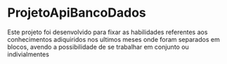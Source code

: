 # ProjetoApiBancoDados
Este projeto foi desenvolvido para fixar as habilidades referentes aos conhecimentos adiquiridos nos ultimos meses onde foram separados em blocos, avendo a possibilidade de se trabalhar em conjunto ou indivialmentes

